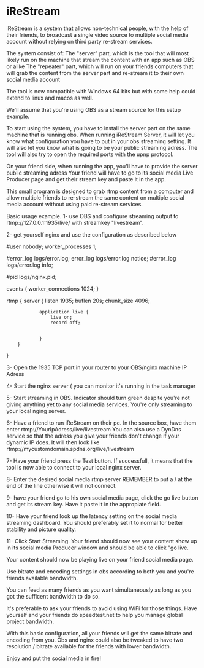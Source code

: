 # iReStream
iReStream is a system that allows non-technical people, with the help of their friends, to broadcast a single video source to multiple social media account without relying on third party re-stream services.

The system consist of:
The "server" part, which is the tool that will most likely run on the machine that stream the content with an app such as OBS or alike
The "repeater" part, which will run on your friends computers that will grab the content from the server part and re-stream it to their own social media account

The tool is now compatible with Windows 64 bits but with some help could extend to linux and macos as well.

We'll assume that you're using OBS as a stream source for this setup example.

To start using the system, you have to install the server part on the same machine that is running obs.
When running iReStream Server, it will let you know what configuration you have to put in your obs streaming setting.
It will also let you know what is going to be your public streaming adress.
The tool will also try to open the required ports with the upnp protocol.

On your friend side, when running the app, you'll have to provide the server public streaming adress
Your friend will have to go to its social media Live Producer page and get their stream key and paste it in the app.


This small program is designed to grab rtmp content from a computer and allow multiple friends to re-stream the same content on multiple social media account without using paid re-stream services.

Basic usage example.
1- use OBS and configure streaming output to rtmp://127.0.0.1:1935/live/ with streamkey "livestream".

2- get yourself nginx and use the configuration as described below

#user  nobody;
worker_processes  1;

#error_log  logs/error.log;
error_log  logs/error.log  notice;
#error_log  logs/error.log  info;

#pid        logs/nginx.pid;


events {
    worker_connections  1024;
}

rtmp {
        server {
                listen 1935;
				buflen 20s;
                chunk_size 4096;

                application live {
					live on;
					record off;
					
					
                }
        }
}

3- Open the 1935 TCP port in your router to your OBS/nginx machine IP Adress

4- Start the nginx server ( you can monitor it's running in the task manager

5- Start streaming in OBS. Indicator should turn green despite you're not giving anything yet to any social media services. You're only streaming to your local nging server.

6- Have a friend to run iReStream on their pc. In the source box, have them enter rtmp://YourIpAdress/live/livestream  You can also use a DynDns service so that the adress you give your friends don't change if your dynamic IP does. It will then look like rtmp://mycustomdomain.spdns.org/live/livestream

7- Have your friend press the Test button. If successfull, it means that the tool is now able to connect to your local nginx server.

8- Enter the desired social media rtmp server REMEMBER to put a / at the end of the line otherwise it will not connect.

9- have your friend go to his own social media page, click the go live button and get its stream key. Have it paste it in the appropiate field.

10- Have your friend look up the latency setting on the social media streaming dashboard. You should preferably set it to normal for better stability and picture quality.

11- Click Start Streaming. Your friend should now see your content show up in its social media Producer window and should be able to click "go live.

Your content should now be playing live on your friend social media page.

Use bitrate and encoding settings in obs according to both you and you're friends available bandwidth.

You can feed as many friends as you want simultaneously as long as you got the sufficent bandwidth to do so.

It's preferable to ask your friends to avoid using WiFi for those things. Have yourself and your friends do speedtest.net to help you manage global project bandwidth.

With this basic configuration, all your friends will get the same bitrate and encoding from you. Obs and nginx could also be tweaked to have two resolution / bitrate available for the friends with lower bandwidth.

Enjoy and put the social media in fire!
